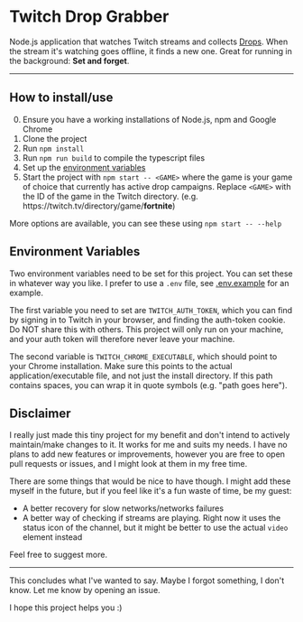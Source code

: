 # Twitch Drop Grabber

Node.js application that watches Twitch streams and collects [Drops](https://help.twitch.tv/s/article/mission-based-drops?language=en_US). 
When the stream it's watching goes offline, it finds a new one. Great for running in the background: **Set and forget**.

----

## How to install/use

0. Ensure you have a working installations of Node.js, npm and Google Chrome
1. Clone the project
2. Run `npm install`
3. Run `npm run build` to compile the typescript files
4. Set up the [environment variables](#environment-variables)
5. Start the project with `npm start -- <GAME>` where the game is your game of choice that currently has active drop campaigns.
Replace `<GAME>` with the ID of the game in the Twitch directory. (e.g. ht<span>tps://</span>twitch.tv/directory/game/**fortnite**)
   
More options are available, you can see these using `npm start -- --help`
   
## Environment Variables

Two environment variables need to be set for this project. You can set these in whatever way you like. 
I prefer to use a `.env` file, see [.env.example](/.env.example) for an example.

The first variable you need to set are `TWITCH_AUTH_TOKEN`, which you can find by signing in to Twitch in your browser, and finding the auth-token cookie. 
Do NOT share this with others. This project will only run on your machine, and your auth token will therefore never leave your machine.

The second variable is `TWITCH_CHROME_EXECUTABLE`, which should point to your Chrome installation. 
Make sure this points to the actual application/executable file, and not just the install directory.
If this path contains spaces, you can wrap it in quote symbols (e.g. "path goes here").

## Disclaimer

I really just made this tiny project for my benefit and don't intend to actively maintain/make changes to it. 
It works for me and suits my needs. 
I have no plans to add new features or improvements, however you are free to open pull requests or issues, and I might look at them in my free time.

There are some things that would be nice to have though. 
I might add these myself in the future, but if you feel like it's a fun waste of time, be my guest:
* A better recovery for slow networks/networks failures
* A better way of checking if streams are playing. Right now it uses the status icon of the channel, but it might be better to use the actual `video` element instead

Feel free to suggest more.

----

This concludes what I've wanted to say. Maybe I forgot something, I don't know. Let me know by opening an issue. 

I hope this project helps you :)

